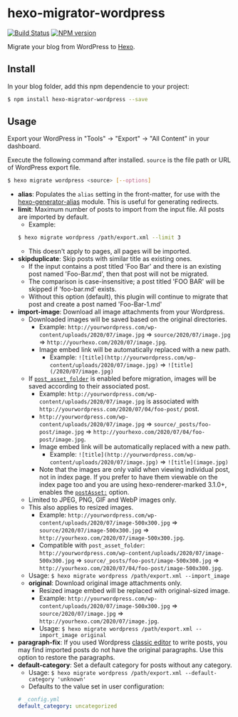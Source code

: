 # hexo-migrator-wordpress

[![Build Status](https://github.com/hexojs/hexo-migrator-wordpress/workflows/Tester/badge.svg)](https://github.com/hexojs/hexo-migrator-wordpress/actions?query=workflow%3ATester)
[![NPM version](https://badge.fury.io/js/hexo-migrator-wordpress.svg)](https://www.npmjs.com/package/hexo-migrator-wordpress)

Migrate your blog from WordPress to [Hexo].

## Install

In your blog folder, add this npm dependencie to your project:

``` bash
$ npm install hexo-migrator-wordpress --save
```

## Usage

Export your WordPress in "Tools" → "Export" → "All Content" in your dashboard.

Execute the following command after installed. `source` is the file path or URL of WordPress export file.

``` bash
$ hexo migrate wordpress <source> [--options]
```

- **alias**: Populates the `alias` setting in the front-matter, for use with the [hexo-generator-alias](http://github.com/hexojs/hexo-generator-alias) module. This is useful for generating redirects.
- **limit**: Maximum number of posts to import from the input file. All posts are imported by default.
  * Example:
  ``` bash
  $ hexo migrate wordpress /path/export.xml --limit 3
  ```
  * This doesn't apply to pages, all pages will be imported.
- **skipduplicate**: Skip posts with similar title as existing ones.
  * If the input contains a post titled 'Foo Bar' and there is an existing post named 'Foo-Bar.md', then that post will not be migrated.
  * The comparison is case-insensitive; a post titled 'FOO BAR' will be skipped if 'foo-bar.md' exists.
  * Without this option (default), this plugin will continue to migrate that post and create a post named 'Foo-Bar-1.md'
- **import-image**: Download all image attachments from your Wordpress.
  * Downloaded images will be saved based on the original directories.
    * Example: `http://yourwordpress.com/wp-content/uploads/2020/07/image.jpg` => `source/2020/07/image.jpg` => `http://yourhexo.com/2020/07/image.jpg`.
    * Image embed link will be automatically replaced with a new path.
      * Example: `![title](http://yourwordpress.com/wp-content/uploads/2020/07/image.jpg)` => `![title](/2020/07/image.jpg)`
  * If [`post_asset_folder`](https://hexo.io/docs/asset-folders#Post-Asset-Folder) is enabled before migration, images will be saved according to their associated post.
      * Example: `http://yourwordpress.com/wp-content/uploads/2020/07/image.jpg` is associated with `http://yourwordpress.com/2020/07/04/foo-post/` post.
      * `http://yourwordpress.com/wp-content/uploads/2020/07/image.jpg` => `source/_posts/foo-post/image.jpg` => `http://yourhexo.com/2020/07/04/foo-post/image.jpg`.
    * Image embed link will be automatically replaced with a new path.
      * Example: `![title](http://yourwordpress.com/wp-content/uploads/2020/07/image.jpg)` => `![title](image.jpg)`
    * Note that the images are only valid when viewing individual post, not in index page. If you prefer to have them viewable on the index page too and you are using hexo-renderer-marked 3.1.0+, enables the [`postAsset:`](https://github.com/hexojs/hexo-renderer-marked#options) option.
  * Limited to JPEG, PNG, GIF and WebP images only.
  * This also applies to resized images.
    * Example: `http://yourwordpress.com/wp-content/uploads/2020/07/image-500x300.jpg` => `source/2020/07/image-500x300.jpg` => `http://yourhexo.com/2020/07/image-500x300.jpg`.
    * Compatible with `post_asset_folder`: `http://yourwordpress.com/wp-content/uploads/2020/07/image-500x300.jpg` => `source/_posts/foo-post/image-500x300.jpg` => `http://yourhexo.com/2020/07/04/foo-post/image-500x300.jpg`.
  * Usage: `$ hexo migrate wordpress /path/export.xml --import_image`
  * **original**: Download original image attachments only.
    * Resized image embed will be replaced with original-sized image.
    * Example: `http://yourwordpress.com/wp-content/uploads/2020/07/image-500x300.jpg` => `source/2020/07/image.jpg` => `http://yourhexo.com/2020/07/image.jpg`.
    * Usage: `$ hexo migrate wordpress /path/export.xml --import_image original`
- **paragraph-fix**: If you used Wordpress [classic editor](https://wordpress.org/plugins/classic-editor/) to write posts, you may find imported posts do not have the original paragraphs. Use this option to restore the paragraphs.
- **default-category**: Set a default category for posts without any category.
  * Usage: `$ hexo migrate wordpress /path/export.xml --default-category 'unknown'`
  * Defaults to the value set in user configuration:
  ``` yml
  # _config.yml
  default_category: uncategorized
  ```

[Hexo]: http://hexo.io/
